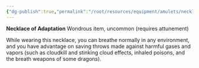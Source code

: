 ```yaml
---
{"dg-publish":true,"permalink":"/root/resources/equipment/amulets/necklace-of-adaptation/","title":"Necklace of Adaptation"}
---
```


**Necklace of Adaptation**
Wondrous item, uncommon (requires attunement)

While wearing this necklace, you can breathe normally in any environment, and you have advantage on saving throws made against harmful gases and vapors (such as cloudkill and stinking cloud effects, inhaled poisons, and the breath weapons of some dragons).